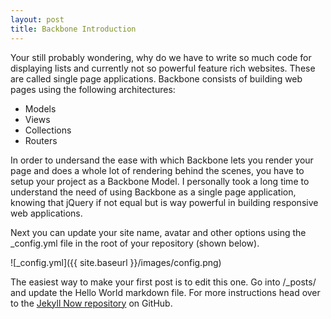 ```yaml
---
layout: post
title: Backbone Introduction
---
```


Your still probably wondering, why do we have to write so much code for displaying lists and currently not so powerful feature rich websites. These are called single page applications. Backbone consists of building web pages using the following architectures:

- Models
- Views
- Collections
- Routers

In order to undersand the ease with which Backbone lets you render your page and does a whole lot of rendering behind the scenes, you have to setup your project as a Backbone Model. I personally took a long time to understand the need of using Backbone as a single page application, knowing that jQuery if not equal but is way powerful in building responsive web applications. 

Next you can update your site name, avatar and other options using the _config.yml file in the root of your repository (shown below).

![_config.yml]({{ site.baseurl }}/images/config.png)

The easiest way to make your first post is to edit this one. Go into /_posts/ and update the Hello World markdown file. For more instructions head over to the [Jekyll Now repository](https://github.com/barryclark/jekyll-now) on GitHub.